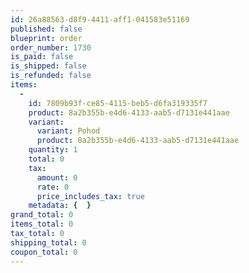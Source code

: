 ```yaml
---
id: 26a88563-d8f9-4411-aff1-041583e51169
published: false
blueprint: order
order_number: 1730
is_paid: false
is_shipped: false
is_refunded: false
items:
  -
    id: 7809b93f-ce85-4115-beb5-d6fa319335f7
    product: 8a2b355b-e4d6-4133-aab5-d7131e441aae
    variant:
      variant: Pohod
      product: 8a2b355b-e4d6-4133-aab5-d7131e441aae
    quantity: 1
    total: 0
    tax:
      amount: 0
      rate: 0
      price_includes_tax: true
    metadata: {  }
grand_total: 0
items_total: 0
tax_total: 0
shipping_total: 0
coupon_total: 0
---
```

